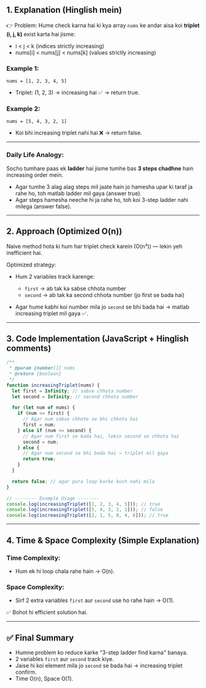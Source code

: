 ## **1. Explanation (Hinglish mein)**

👉 Problem:
Hume check karna hai ki kya array `nums` ke andar aisa koi **triplet (i, j, k)** exist karta hai jisme:

- i < j < k (indices strictly increasing)
- nums\[i] < nums\[j] < nums\[k] (values strictly increasing)

### **Example 1:**

`nums = [1, 2, 3, 4, 5]`

- Triplet: (1, 2, 3) → increasing hai ✅ → return true.

### **Example 2:**

`nums = [5, 4, 3, 2, 1]`

- Koi bhi increasing triplet nahi hai ❌ → return false.

---

### **Daily Life Analogy:**

Socho tumhare paas ek **ladder** hai jisme tumhe bas **3 steps chadhne** hain increasing order mein.

- Agar tumhe 3 alag alag steps mil jaate hain jo hamesha upar ki taraf ja rahe ho, toh matlab ladder mil gaya (answer true).
- Agar steps hamesha neeche hi ja rahe ho, toh koi 3-step ladder nahi milega (answer false).

---

## **2. Approach (Optimized O(n))**

Naive method hota ki hum har triplet check karein (O(n³)) — lekin yeh inefficient hai.

Optimized strategy:

- Hum 2 variables track karenge:

  - `first` → ab tak ka sabse chhota number
  - `second` → ab tak ka second chhota number (jo first se bada hai)

- Agar hume kabhi koi number mila jo `second` se bhi bada hai → matlab increasing triplet mil gaya ✅.

---

## **3. Code Implementation (JavaScript + Hinglish comments)**

```javascript
/**
 * @param {number[]} nums
 * @return {boolean}
 */
function increasingTriplet(nums) {
  let first = Infinity; // sabse chhota number
  let second = Infinity; // second chhota number

  for (let num of nums) {
    if (num <= first) {
      // Agar num sabse chhote se bhi chhota hai
      first = num;
    } else if (num <= second) {
      // Agar num first se bada hai, lekin second se chhota hai
      second = num;
    } else {
      // Agar num second se bhi bada hai → triplet mil gaya
      return true;
    }
  }

  return false; // agar pura loop karke kuch nahi mila
}

// -------- Example Usage --------
console.log(increasingTriplet([1, 2, 3, 4, 5])); // true
console.log(increasingTriplet([5, 4, 3, 2, 1])); // false
console.log(increasingTriplet([2, 1, 5, 0, 4, 6])); // true
```

---

## **4. Time & Space Complexity (Simple Explanation)**

### **Time Complexity:**

- Hum ek hi loop chala rahe hain → O(n).

### **Space Complexity:**

- Sirf 2 extra variables `first` aur `second` use ho rahe hain → O(1).

✅ Bohot hi efficient solution hai.

---

## ✅ Final Summary

- Humne problem ko reduce karke "3-step ladder find karna" banaya.
- 2 variables `first` aur `second` track kiye.
- Jaise hi koi element mila jo `second` se bada hai → increasing triplet confirm.
- Time O(n), Space O(1).
